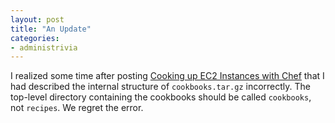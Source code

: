 ```yaml
---
layout: post
title: "An Update"
categories:
- administrivia
---
```

I realized some time after posting
[Cooking up EC2 Instances with Chef](/2011/06/09/cooking-up-ec2-instances-with-chef.html)
that I had described the internal structure of `cookbooks.tar.gz` incorrectly. The top-level directory
containing the cookbooks should be called `cookbooks`, not `recipes`. We regret the error.